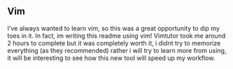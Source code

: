 ## Vim
I've always wanted to learn vim, so this was a great opportunity to dip my toes in it. In fact, im writing this readme using vim! Vimtutor took me around 2 hours to complete but it was completely worth it, i didnt try to memorize everything (as they recommended) rather i will try to learn more from using, it will be interesting to see how this new tool will speed up my workflow.
